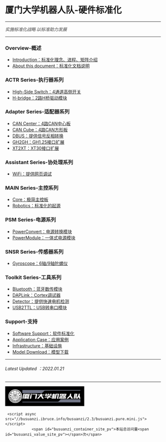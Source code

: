 # 厦门大学机器人队-硬件标准化

---

<Font color="grey">***实施标准化战略 以标准助力发展***</Font>

---

### Overview-概述
- [Introduction：标准化理念、进程、矩阵介绍](Introduction.md)
- [About this document：标准化文档说明](About-this-document.md)

### ACTR Series-执行器系列
- [High-Side Switch：4通道高侧开关](High-Side-Switch.md)
- [H-bridge：2路H桥驱动模块](H-bridge.md)

### Adapter Series-适配器系列

- [CAN Center：4路CAN中心板](CAN-Center.md)
- [CAN Cube：4路CAN方形板](CAN-Cube.md)
- [DBUS：提供信号反相转换](DBUS.md)
- [GH2GH：GH1.25接口扩展](GH2GH.md)
- [XT2XT：XT30接口扩展](XT2XT.md)

### Assistant Series-协处理系列

- [WiFi：提供网页调试](WiFi.md)

### MAIN Series-主控系列

- [Core：极简主控板](Core.md)
- [Robotics：标准化的起源](Robotics.md)

### PSM Series-电源系列

- [PowerConvert：电源转换模块](PowerConvert.md)
- [PowerModule：一体式电源模块](PowerModule.md)

### SNSR Series-传感器系列

- [Gyroscope：6轴/9轴陀螺仪](Gyroscope.md)

### Toolkit Series-工具系列

- [Bluetooth：蓝牙数传模块](Bluetooth.md)
- [DAPLink：Cortex调试器](DAPLink.md)
- [Detector：提供快速电机检测](Detector.md)
- [USB2TTL：USB转串口模块](USB2TTL.md)

### Support-支持

- [Software Support：软件标准化](Software-Support.md)
- [Application Case：应用案例](Application-Case.md)
- [Infrastructure：基础设施](Infrastructure.md)
- [Model Download：模型下载](Model-Download.md)

----
###### Latest Updated ：2022.01.21
----

<img src="logo\logo3.png" style="zoom: 25%;" />

```
 <script async src="//busuanzi.ibruce.info/busuanzi/2.3/busuanzi.pure.mini.js"></script>
            <span id="busuanzi_container_site_pv">本站总访问量<span id="busuanzi_value_site_pv"></span>次</span>
```
